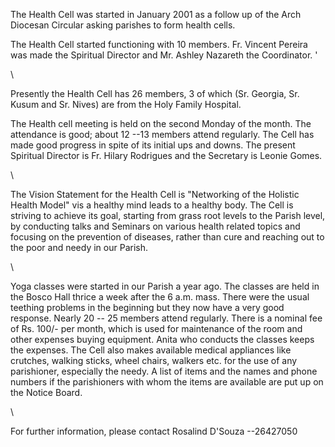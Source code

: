 The Health Cell was started in January 2001 as a follow up of the Arch
Diocesan Circular asking parishes to form health cells.

The Health Cell started functioning with 10 members. Fr. Vincent Pereira
was made the Spiritual Director and Mr. Ashley Nazareth the Coordinator.
'

\

Presently the Health Cell has 26 members, 3 of which (Sr. Georgia, Sr.
Kusum and Sr. Nives) are from the Holy Family Hospital.

The Health cell meeting is held on the second Monday of the month. The
attendance is good; about 12 --13 members attend regularly. The Cell has
made good progress in spite of its initial ups and downs. The present
Spiritual Director is Fr. Hilary Rodrigues and the Secretary is Leonie
Gomes.

\

The Vision Statement for the Health Cell is "Networking of the Holistic
Health Model" vis a healthy mind leads to a healthy body. The Cell is
striving to achieve its goal, starting from grass root levels to the
Parish level, by conducting talks and Seminars on various health related
topics and focusing on the prevention of diseases, rather than cure and
reaching out to the poor and needy in our Parish.

\

Yoga classes were started in our Parish a year ago. The classes are held
in the Bosco Hall thrice a week after the 6 a.m. mass. There were the
usual teething problems in the beginning but they now have a very good
response. Nearly 20 -- 25 members attend regularly. There is a nominal
fee of Rs. 100/- per month, which is used for maintenance of the room
and other expenses buying equipment. Anita who conducts the classes
keeps the expenses. The Cell also makes available medical appliances
like crutches, walking sticks, wheel chairs, walkers etc. for the use of
any parishioner, especially the needy. A list of items and the names and
phone numbers if the parishioners with whom the items are available are
put up on the Notice Board.

\

For further information, please contact Rosalind D'Souza --26427050
